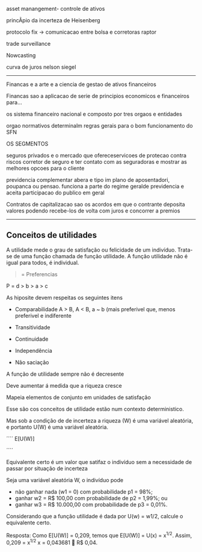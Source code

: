 asset manangement- controle de ativos

princÃ­pio da incerteza de Heisenberg 

protocolo fix -> comunicacao entre bolsa e corretoras
raptor


trade surveillance

Nowcasting

curva de juros
nelson siegel


---

Financas e a arte e a ciencia de gestao de ativos financeiros 

Financas sao a aplicacao de serie de principios economicos e financeiros para...

os sistema financeiro nacional
e composto por tres orgaos e entidades

orgao normativos determinalm regras gerais para o bom funcionamento do SFN

OS SEGMENTOS

seguros privados
e o mercado que ofereceservicoes de protecao contra riscos
corretor de seguro e ter contato com as seguradoras e mostrar as melhores opcoes para o cliente



previdencia complementar abera e tipo im plano de aposentadori, poupanca ou pensao. funciona a parte do regime geralde previdencia e aceita participacao do publico em geral

Contratos de capitalizacao sao os acordos em que o contrante deposita valores podendo recebe-los de volta com juros e concorrer  a premios


----



## Conceitos de utilidades

A utilidade mede o grau de satisfação ou felicidade de um indivíduo. Trata-se de uma função chamada de função utilidade. A função utilidade não é igual para todos, é individual.

> = Preferencias

P = d > b > a > c

As hiposite devem respeitas os seguintes itens

- Comparabilidade A > B, A < B, a ~ b
(mais preferivel que, menos preferivel e indiferente

- Transitividade

- Continuidade

- Independência

- Não saciação

A função de utilidade sempre não é decresente

Deve aumentar á medida que a riqueza cresce

Mapeia elementos de conjunto em unidades de satisfação

Esse são cos conceitos de utilidade estão num contexto deterministico.

Mas sob a condição de de incerteza a riqueza (W) é uma variável aleatória, e portanto U(W) é uma variável aleatória.

´´´´
E[U(W)]

´´´´

Equivalente certo é um valor que satifaz o indivíduo sem a necessidade de passar por situação de incerteza

Seja uma variável aleatória W, o indivíduo pode
- não ganhar nada (w1 = 0) com probabilidade p1 = 98%;
- ganhar w2 = R$ 100,00 com probabilidade de p2 = 1,99%; ou
- ganhar w3 = R$ 10.000,00 com probabilidade de p3 = 0,01%. 

Considerando que a função utilidade é dada por U(w) = w1/2, calcule o equivalente certo.

Resposta: Como E[U(W)] = 0,209, temos que E[U(W)] = U(x) = x<sup>1/2</sup>. 
Assim, 0,209 = x<sup>1/2</sup> x = 0,043681  R$ 0,04.
